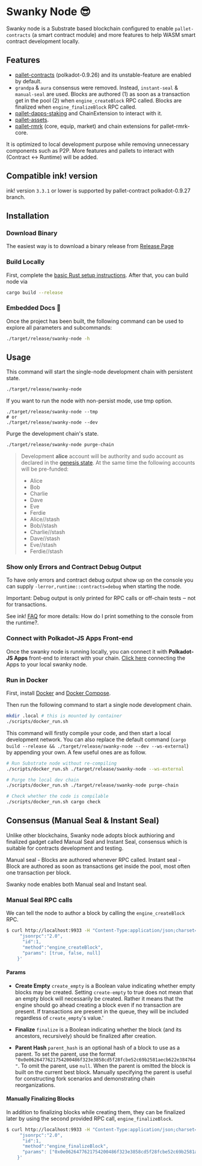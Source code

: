# Swanky Node :sunglasses:

Swanky node is a Substrate based blockchain configured to enable `pallet-contracts` (a smart contract module) and more features to help WASM smart contract development locally.

## Features
- [pallet-contracts](https://github.com/paritytech/substrate/tree/master/frame/contracts) (polkadot-0.9.26) and its unstable-feature are enabled by default.
- `grandpa` & `aura` consensus were removed. Instead, `instant-seal` & `manual-seal` are used.
  Blocks are authored (1) as soon as a transaction get in the pool (2) when `engine_createBlock` RPC called.
  Blocks are finalized when `engine_finalizeBlock` RPC called.
- [pallet-dapps-staking](https://github.com/AstarNetwork/astar-frame/tree/polkadot-v0.9.27/frame/dapps-staking) and ChainExtension to interact with it.
- [pallet-assets](https://github.com/paritytech/substrate/tree/master/frame/assets).
- [pallet-rmrk](https://github.com/AstarNetwork/rmrk-substrate/tree/polkadot-v0.9.27) (core, equip, market) and chain extensions for pallet-rmrk-core.

It is optimized to local development purpose while removing unnecessary components such as P2P.
More features and pallets to interact with (Contract <-> Runtime) will be added.

## Compatible ink! version
ink! version `3.3.1` or lower is supported by pallet-contract polkadot-0.9.27 branch.

## Installation
### Download Binary
The easiest way is to download a binary release from [Release Page](https://github.com/AstarNetwork/swanky-node/releases)

### Build Locally
First, complete the [basic Rust setup instructions](./docs/rust-setup.md).
After that, you can build node via
```bash
cargo build --release
```

### Embedded Docs :book:

Once the project has been built, the following command can be used to explore all parameters and
subcommands:

```bash
./target/release/swanky-node -h
```

## Usage
This command will start the single-node development chain with persistent state.
```bash
./target/release/swanky-node
```
If you want to run the node with non-persist mode, use tmp option.
```
./target/release/swanky-node --tmp
# or
./target/release/swanky-node --dev
```

Purge the development chain's state.
```bash
./target/release/swanky-node purge-chain
```

> Development **alice** account will be authority and sudo account as declared in the
> [genesis state](https://github.com/AstarNetwork/swanky-node/blob/main/node/src/chain_spec.rs#L44).
> At the same time the following accounts will be pre-funded:
> - Alice
> - Bob
> - Charlie
> - Dave
> - Eve
> - Ferdie
> - Alice//stash
> - Bob//stash
> - Charlie//stash
> - Dave//stash
> - Eve//stash
> - Ferdie//stash

### Show only Errors and Contract Debug Output
To have only errors and contract debug output show up on the console you can supply `-lerror,runtime::contracts=debug` when starting the node.

Important: Debug output is only printed for RPC calls or off-chain tests ‒ not for transactions.

See ink! [FAQ](https://ink.substrate.io/faq/#how-do-i-print-something-to-the-console-from-the-runtime) for more details: How do I print something to the console from the runtime?.

### Connect with Polkadot-JS Apps Front-end

Once the swanky node is running locally, you can connect it with **Polkadot-JS Apps** front-end
to interact with your chain. [Click
here](https://polkadot.js.org/apps/#/explorer?rpc=ws://localhost:9944) connecting the Apps to your
local swanky node.

### Run in Docker

First, install [Docker](https://docs.docker.com/get-docker/) and
[Docker Compose](https://docs.docker.com/compose/install/).

Then run the following command to start a single node development chain.

```bash
mkdir .local # this is mounted by container
./scripts/docker_run.sh
```

This command will firstly compile your code, and then start a local development network. You can
also replace the default command
(`cargo build --release && ./target/release/swanky-node --dev --ws-external`)
by appending your own. A few useful ones are as follow.

```bash
# Run Substrate node without re-compiling
./scripts/docker_run.sh ./target/release/swanky-node --ws-external

# Purge the local dev chain
./scripts/docker_run.sh ./target/release/swanky-node purge-chain

# Check whether the code is compilable
./scripts/docker_run.sh cargo check
```

## Consensus (Manual Seal & Instant Seal)
Unlike other blockchains, Swanky node adopts block authioring and finalized gadget called Manual Seal and Instant Seal, consensus which is suitable for contracts development and testing.

Manual seal - Blocks are authored whenever RPC called.
Instant seal - Block are authored as soon as transactions get inside the pool, most often one transaction per block.

Swanky node enables both Manual seal and Instant seal.

### Manual Seal RPC calls
We can tell the node to author a block by calling the `engine_createBlock` RPC.

```bash
$ curl http://localhost:9933 -H "Content-Type:application/json;charset=utf-8" -d   '{
     "jsonrpc":"2.0",
      "id":1,
      "method":"engine_createBlock",
      "params": [true, false, null]
    }'
```

#### Params
- **Create Empty**
`create_empty` is a Boolean value indicating whether empty blocks may be created. Setting `create-empty` to true does not mean that an empty block will necessarily be created. Rather it means that the engine should go ahead creating a block even if no transaction are present. If transactions are present in the queue, they will be included regardless of `create_empty`'s value.'

- **Finalize**
`finalize` is a Boolean indicating whether the block (and its ancestors, recursively) should be finalized after creation.

- **Parent Hash**
`parent_hash` is an optional hash of a block to use as a parent. To set the parent, use the format `"0x0e0626477621754200486f323e3858cd5f28fcbe52c69b2581aecb622e384764"`. To omit the parent, use `null`. When the parent is omitted the block is built on the current best block. Manually specifying the parent is useful for constructing fork scenarios and demonstrating chain reorganizations.

#### Manually Finalizing Blocks
In addition to finalizing blocks while creating them, they can be finalized later by using the second provided RPC call, `engine_finalizeBlock`.

```bash
$ curl http://localhost:9933 -H "Content-Type:application/json;charset=utf-8" -d   '{
     "jsonrpc":"2.0",
      "id":1,
      "method":"engine_finalizeBlock",
      "params": ["0x0e0626477621754200486f323e3858cd5f28fcbe52c69b2581aecb622e384764", null]
    }'
```
